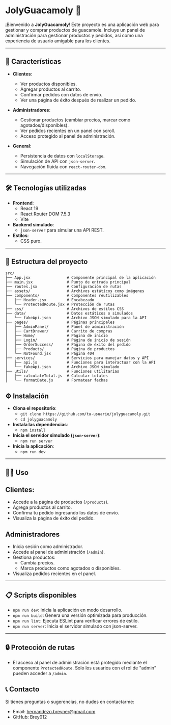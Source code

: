 # JolyGuacamoly 🥑

¡Bienvenido a **JolyGuacamoly**! Este proyecto es una aplicación web para gestionar y comprar productos de guacamole. Incluye un panel de administración para gestionar productos y pedidos, así como una experiencia de usuario amigable para los clientes.

---

## 🚀 **Características**

- **Clientes**:
  - Ver productos disponibles.
  - Agregar productos al carrito.
  - Confirmar pedidos con datos de envío.
  - Ver una página de éxito después de realizar un pedido.

- **Administradores**:
  - Gestionar productos (cambiar precios, marcar como agotados/disponibles).
  - Ver pedidos recientes en un panel con scroll.
  - Acceso protegido al panel de administración.

- **General**:
  - Persistencia de datos con `localStorage`.
  - Simulación de API con `json-server`.
  - Navegación fluida con `react-router-dom`.

---

## 🛠️ **Tecnologías utilizadas**

- **Frontend**:
  - React 19
  - React Router DOM 7.5.3
  - Vite
- **Backend simulado**:
  - `json-server` para simular una API REST.
- **Estilos**:
  - CSS puro.

---

## 📂 **Estructura del proyecto**

```plaintext
src/
├── App.jsx                # Componente principal de la aplicación
├── main.jsx               # Punto de entrada principal
├── routes.jsx             # Configuración de rutas
├── assets/                # Archivos estáticos como imágenes
├── components/            # Componentes reutilizables
│   ├── Header.jsx         # Encabezado
│   └── ProtectedRoute.jsx # Protección de rutas
├── css/                   # Archivos de estilos CSS
├── data/                  # Datos estáticos o simulados
│   └── fakeApi.json       # Archivo JSON simulado para la API
├── pages/                 # Páginas principales
│   ├── AdminPanel/        # Panel de administración
│   ├── CartDrawer/        # Carrito de compras
│   ├── Home/              # Página de inicio
│   ├── Login/             # Página de inicio de sesión
│   ├── OrderSuccess/      # Página de éxito del pedido
│   ├── Products/          # Página de productos
│   └── NotFound.jsx       # Página 404
├── services/              # Servicios para manejar datos y API
│   ├── api.js             # Funciones para interactuar con la API
│   └── fakeApi.json       # Archivo JSON simulado
├── utils/                 # Funciones utilitarias
│   ├── calculateTotal.js  # Calcular totales
│   └── formatDate.js      # Formatear fechas
```
## ⚙️ **Instalación**
- **Clona el repositorio**:
  - `git clone https://github.com/tu-usuario/jolyguacamoly.git`
  - `cd jolyguacamoly`
- **Instala las dependencias**:
  - `npm install`
- **Inicia el servidor simulado (`json-server`)**:
  - `npm run server` 
- **Inicia la aplicación**:
  - `npm run dev`

---
 
## 🧑‍💻 **Uso**

## **Clientes**:
- Accede a la página de productos (`/products`).
- Agrega productos al carrito.
- Confirma tu pedido ingresando los datos de envío.
- Visualiza la página de éxito del pedido.
  
## **Administradores**
- Inicia sesión como administrador.
- Accede al panel de administración (`/admin`).
- Gestiona productos:
   - Cambia precios.
   - Marca productos como agotados o disponibles.
- Visualiza pedidos recientes en el panel.

---

## 📋 **Scripts disponibles**
- `npm run dev`: Inicia la aplicación en modo desarrollo.
- `npm run build`: Genera una versión optimizada para producción.
- `npm run lint`: Ejecuta ESLint para verificar errores de estilo.
- `npm run server`: Inicia el servidor simulado con json-server.

---

## 🔒 **Protección de rutas**
- El acceso al panel de administración está protegido mediante el componente `ProtectedRoute`. Solo los usuarios con el rol de "admin" pueden acceder a `/admin`.

## 📞 **Contacto**
Si tienes preguntas o sugerencias, no dudes en contactarme:

- Email: hernandezo.breyner@gmail.com
- GitHub: Brey012

